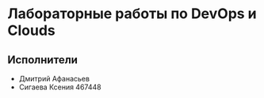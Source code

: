 # Лабораторные работы по DevOps и Clouds

## Исполнители

- Дмитрий Афанасьев
- Сигаева Ксения 467448
